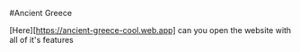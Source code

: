 #Ancient Greece

[Here][https://ancient-greece-cool.web.app] can you open the website with all of it's features
